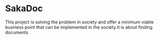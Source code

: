 # SakaDoc
This project is solving the problem in society and offer a minimum viable business point that can be implemented in the society.It is about finding documents
